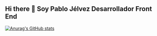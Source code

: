 ## Hi there 👋 Soy Pablo Jélvez Desarrollador Front End

[![Anurag's GitHub stats](https://github-readme-stats.vercel.app/api?username=PabloJelvez)](https://github.com/anuraghazra/github-readme-stats)

<!--
**PabloJelvez/PabloJelvez** is a ✨ _special_ ✨ repository because its `README.md` (this file) appears on your GitHub profile.

Here are some ideas to get you started:

- 🔭 I’m currently working on ...
- 🌱 I’m currently learning ...
- 👯 I’m looking to collaborate on ...
- 🤔 I’m looking for help with ...
- 💬 Ask me about ...
- 📫 How to reach me: ...
- 😄 Pronouns: ...
- ⚡ Fun fact: ...
-->
